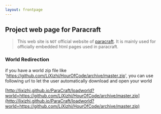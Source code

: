 ```yaml
---
layout: frontpage
---
```

## Project web page for Paracraft

> This web site is `NOT` official website of [paracraft](http://www.paracraft.cn).
> It is mainly used for officially embedded html pages used in paracraft.

### World Redirection
if you have a world zip file like 'https://github.com/LiXizhi/HourOfCode/archive/master.zip', 
you can use following url to let the user automatically download and open your world

[http://lixizhi.github.io/ParaCraft/loadworld?world=https://github.com/LiXizhi/HourOfCode/archive/master.zip](http://lixizhi.github.io/ParaCraft/loadworld?world=https://github.com/LiXizhi/HourOfCode/archive/master.zip)  
